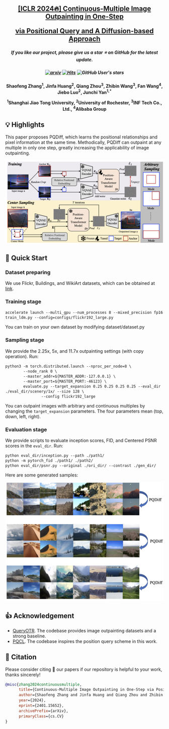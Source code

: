 <h2 align="center"> <a href="https://arxiv.org/abs/2401.15652">[ICLR 2024🔥] Continuous-Multiple Image Outpainting in One-Step 

<a href="https://arxiv.org/abs/2401.15652">via Positional Query and A Diffusion-based Approach
</a></h2>
<h5 align="center"> If you like our project, please give us a star ⭐ on GitHub for the latest update.  </h2>

<h5 align="center">


   [![arxiv](https://img.shields.io/badge/Arxiv-2401.15652-red)](https://arxiv.org/pdf/2401.15652.pdf)
   [![Hits](https://hits.seeyoufarm.com/api/count/incr/badge.svg?url=https%3A%2F%2Fgithub.com%2FSherrylone%2FPQDiff&count_bg=%2379C83D&title_bg=%23555555&icon=&icon_color=%23E7E7E7&title=hits&edge_flat=false)](https://hits.seeyoufarm.com)
   ![GitHub User's stars](https://img.shields.io/github/stars/Sherrylone%2FPQDiff)

</h5>

<h4 align="center">
Shaofeng Zhang<sup>1</sup>, Jinfa Huang<sup>2</sup>, Qiang Zhou<sup>3</sup>, Zhibin Wang<sup>3</sup>, Fan Wang<sup>4</sup>, Jiebo Luo<sup>2</sup>, Junchi Yan<sup>1,*</sup>

<sup>1</sup>Shanghai Jiao Tong University, <sup>2</sup>University of Rochester,  <sup>3</sup>INF Tech Co., Ltd., <sup>4</sup>Alibaba Group
</h4>

## 💡 Highlights

This paper proposes PQDiff, which learns the positional relationships and pixel information at the same time. Methodically, PQDiff can outpaint at any multiple in only one step, greatly increasing the applicability of image outpainting. 

![](./framework.png)

## 🚀 Quick Start
### Dataset preparing

We use Flickr, Buildings, and WikiArt datasets, which can be obtained at [link](https://github.com/Kaiseem/QueryOTR).

### Training stage
```
accelerate launch --multi_gpu --num_processes 8 --mixed_precision fp16 train_ldm.py --config=configs/flickr192_large.py
```

You can train on your own dataset by modifying dataset/dataset.py

### Sampling stage

We provide the 2.25x, 5x, and 11.7x outpainting settings (with copy operation). Run:

```
python3 -m torch.distributed.launch --nproc_per_node=8 \
        --node_rank 0 \
        --master_addr=${MASTER_ADDR:-127.0.0.1} \
        --master_port=${MASTER_PORT:-46123} \
        evaluate.py --target_expansion 0.25 0.25 0.25 0.25 --eval_dir ./eval_dir/scenery/1x/ --size 128 \
                --config flickr192_large
```

You can outpaint images with arbitrary and continuous multiples by changing the `target_expansion` parameters. The four parameters mean (top, down, left, right).

### Evaluation stage

We provide scripts to evaluate inception scores, FID, and Centered PSNR scores in the `eval_dir`. Run:
```
python eval_dir/inception.py --path ./path1/
python -m pytorch_fid ./path1/ ./path2/
python eval_dir/psnr.py --original ./ori_dir/ --contrast ./gen_dir/
```

Here are some generated samples:

![](./samples.png)

## 👍 Acknowledgement
* [QueryOTR](https://github.com/Kaiseem/QueryOTR). The codebase provides image outpainting datasets and a strong baseline.
* [PQCL](https://github.com/Sherrylone/PQCL). The codebase inspires the position query scheme in this work.



## 📑 Citation

Please consider citing 📑 our papers if our repository is helpful to your work, thanks sincerely!

```bibtex
@misc{zhang2024continuousmultiple,
      title={Continuous-Multiple Image Outpainting in One-Step via Positional Query and A Diffusion-based Approach}, 
      author={Shaofeng Zhang and Jinfa Huang and Qiang Zhou and Zhibin Wang and Fan Wang and Jiebo Luo and Junchi Yan},
      year={2024},
      eprint={2401.15652},
      archivePrefix={arXiv},
      primaryClass={cs.CV}
}
```
